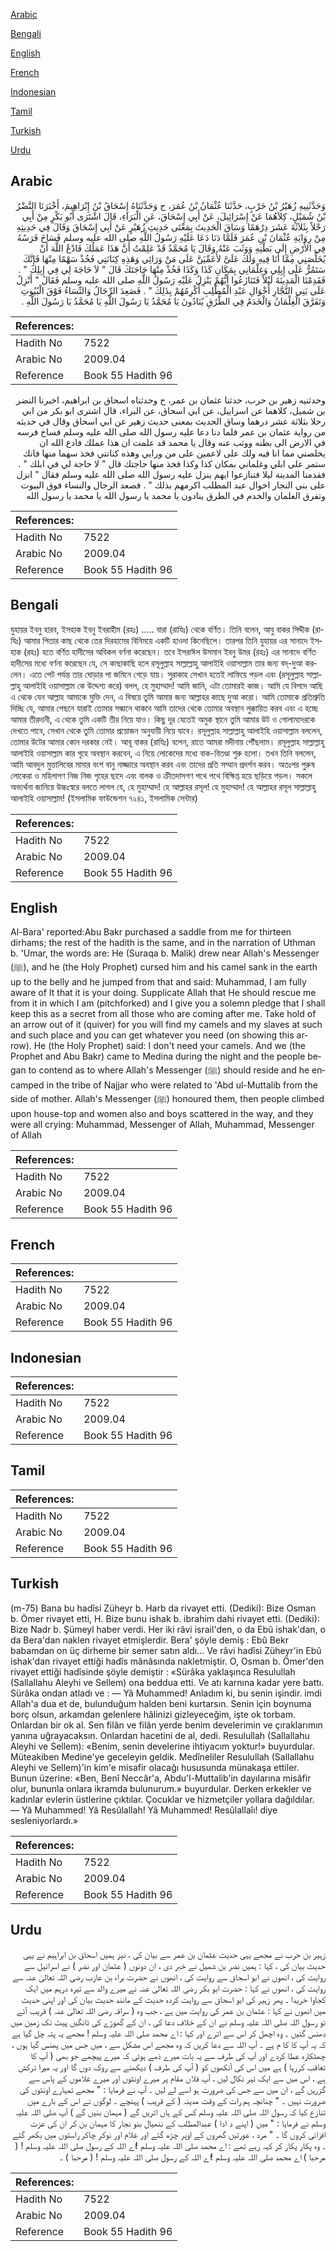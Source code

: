 [Arabic](#arabic)

[Bengali](#bengali)

[English](#english)

[French](#french)

[Indonesian](#indonesian)

[Tamil](#tamil)

[Turkish](#turkish)

[Urdu](#urdu)

## Arabic


<div dir="rtl" lang="ar" style={{fontSize:'larger',backgroundColor:'#f8f9fa',padding:20}}>
وَحَدَّثَنِيهِ زُهَيْرُ بْنُ حَرْبٍ، حَدَّثَنَا عُثْمَانُ بْنُ عُمَرَ، ح وَحَدَّثَنَاهُ إِسْحَاقُ بْنُ إِبْرَاهِيمَ، أَخْبَرَنَا النَّضْرُ بْنُ شُمَيْلٍ، كِلاَهُمَا عَنْ إِسْرَائِيلَ، عَنْ أَبِي إِسْحَاقَ، عَنِ الْبَرَاءِ، قَالَ اشْتَرَى أَبُو بَكْرٍ مِنْ أَبِي رَحْلاً بِثَلاَثَةَ عَشَرَ دِرْهَمًا وَسَاقَ الْحَدِيثَ بِمَعْنَى حَدِيثِ زُهَيْرٍ عَنْ أَبِي إِسْحَاقَ وَقَالَ فِي حَدِيثِهِ مِنْ رِوَايَةِ عُثْمَانَ بْنِ عُمَرَ فَلَمَّا دَنَا دَعَا عَلَيْهِ رَسُولُ اللَّهِ صلى الله عليه وسلم فَسَاخَ فَرَسُهُ فِي الأَرْضِ إِلَى بَطْنِهِ وَوَثَبَ عَنْهُ وَقَالَ يَا مُحَمَّدُ قَدْ عَلِمْتُ أَنَّ هَذَا عَمَلُكَ فَادْعُ اللَّهَ أَنْ يُخَلِّصَنِي مِمَّا أَنَا فِيهِ وَلَكَ عَلَىَّ لأُعَمِّيَنَّ عَلَى مَنْ وَرَائِي وَهَذِهِ كِنَانَتِي فَخُذْ سَهْمًا مِنْهَا فَإِنَّكَ سَتَمُرُّ عَلَى إِبِلِي وَغِلْمَانِي بِمَكَانِ كَذَا وَكَذَا فَخُذْ مِنْهَا حَاجَتَكَ قَالَ ‏"‏ لاَ حَاجَةَ لِي فِي إِبِلِكَ ‏"‏ ‏.‏ فَقَدِمْنَا الْمَدِينَةَ لَيْلاً فَتَنَازَعُوا أَيُّهُمْ يَنْزِلُ عَلَيْهِ رَسُولُ اللَّهِ صلى الله عليه وسلم فَقَالَ ‏"‏ أَنْزِلُ عَلَى بَنِي النَّجَّارِ أَخْوَالِ عَبْدِ الْمُطَّلِبِ أُكْرِمُهُمْ بِذَلِكَ ‏"‏ ‏.‏ فَصَعِدَ الرِّجَالُ وَالنِّسَاءُ فَوْقَ الْبُيُوتِ وَتَفَرَّقَ الْغِلْمَانُ وَالْخَدَمُ فِي الطُّرُقِ يُنَادُونَ يَا مُحَمَّدُ يَا رَسُولَ اللَّهِ يَا مُحَمَّدُ يَا رَسُولَ اللَّهِ ‏.‏
</div>
<div style={{backgroundColor:'#f8f9fa',padding:20, marginBottom: 10}}><table> <thead> <tr> <th>References:</th> <th></th> </tr> </thead> <tbody><tr><td>Hadith No</td><td>7522</td></tr><tr><td>Arabic No</td><td>2009.04</td></tr><tr><td>Reference</td><td>Book 55 Hadith 96</td></tr></tbody></table></div>


<div dir="rtl" lang="ar" style={{fontSize:'larger',backgroundColor:'#f8f9fa',padding:20}}>
وحدثنيه زهير بن حرب، حدثنا عثمان بن عمر، ح وحدثناه اسحاق بن ابراهيم، اخبرنا النضر بن شميل، كلاهما عن اسراييل، عن ابي اسحاق، عن البراء، قال اشترى ابو بكر من ابي رحلا بثلاثة عشر درهما وساق الحديث بمعنى حديث زهير عن ابي اسحاق وقال في حديثه من رواية عثمان بن عمر فلما دنا دعا عليه رسول الله صلى الله عليه وسلم فساخ فرسه في الارض الى بطنه ووثب عنه وقال يا محمد قد علمت ان هذا عملك فادع الله ان يخلصني مما انا فيه ولك على لاعمين على من ورايي وهذه كنانتي فخذ سهما منها فانك ستمر على ابلي وغلماني بمكان كذا وكذا فخذ منها حاجتك قال " لا حاجة لي في ابلك " . فقدمنا المدينة ليلا فتنازعوا ايهم ينزل عليه رسول الله صلى الله عليه وسلم فقال " انزل على بني النجار اخوال عبد المطلب اكرمهم بذلك " . فصعد الرجال والنساء فوق البيوت وتفرق الغلمان والخدم في الطرق ينادون يا محمد يا رسول الله يا محمد يا رسول الله
</div>
<div style={{backgroundColor:'#f8f9fa',padding:20, marginBottom: 10}}><table> <thead> <tr> <th>References:</th> <th></th> </tr> </thead> <tbody><tr><td>Hadith No</td><td>7522</td></tr><tr><td>Arabic No</td><td>2009.04</td></tr><tr><td>Reference</td><td>Book 55 Hadith 96</td></tr></tbody></table></div>

## Bengali


<div dir="ltr" lang="bn" style={{fontSize:'larger',backgroundColor:'#f8f9fa',padding:20}}>
যুহায়র ইবনু হারব, ইসহাক ইবনু ইবরাহীম (রহঃ) ..... বারা (রাযিঃ) থেকে বর্ণিত। তিনি বলেন, আবু বাকর সিদ্দীক (রাযিঃ) আমার পিতার কাছ থেকে তের দিরহামের বিনিময়ে একটি হাওদা কিনেছিলে। তারপর তিনি যুহায়র এর সানাদে ইসহাক (রহঃ) হতে বর্ণিত হাদীসের অবিকল বর্ণনা করেছেন। তবে ইসরাঈল উসমান ইবনু উমর (রহঃ) এর সানাদে বর্ণিত হাদীসের মধ্যে বর্ণনা করেছেন যে, সে কাছাকাছি হলে রসূলুল্লাহ সাল্লাল্লাহু আলাইহি ওয়াসাল্লাম তার জন্য বদ্‌-দুআ করলেন। এতে পেট পর্যন্ত তার ঘোড়ার পা জমিনে গেড়ে যায়। সুরাকাহ সেখান হতেই লাফিয়ে পড়ল এবং (রসূলুল্লাহ সাল্লাল্লাহু আলাইহি ওয়াসাল্লাম কে উদ্দেশ্য করে) বলল, হে মুহাম্মাদ! আমি জানি, এটা তোমারই কাজ। আমি যে বিপদে আছি এ থেকে যেন আল্লাহ আমাকে মুক্তি দেন, এ বিষয়ে তুমি আমার জন্য আল্লাহর কাছে দুআ করো। আমি তোমাকে প্রতিশ্রুতি দিচ্ছি যে, আমার পেছনে যারাই তোমার সন্ধানে থাকবে আমি তাদের থেকে তোমার অবস্থান লুক্কায়িত করব এবং এ হচ্ছে আমার তীরদানী, এ থেকে তুমি একটি তীর নিয়ে যাও। কিছু দূর যেতেই অমুক স্থানে তুমি আমার উট ও গোলামদেরকে দেখতে পাবে, সেখান থেকে তুমি তোমার প্রয়োজন অনুযায়ী নিয়ে যাবে। রসূলুল্লাহ সাল্লাল্লাহু আলাইহি ওয়াসাল্লাম বললেন, তোমার উটের আমার কোন দরকার নেই। আবূ বাকর (রাযিঃ) বলেন, রাতে আমরা মদীনায় পৌঁছলাম। রসূলুল্লাহ সাল্লাল্লাহু আলাইহি ওয়াসাল্লাম কার গৃহে অবস্থান করবেন, এ নিয়ে লোকেদের মধ্যে বাক-বিতণ্ডা শুরু হলো। তখন তিনি বললেন, আমি আবদুল মুত্তালিবের মামার বংশ বানু নাজ্জারে অবস্থান করব এবং তাদের প্রতি সম্মান প্রদর্শন করব। অতঃপর পুরুষ লোকেরা ও মহিলাগণ নিজ নিজ গৃহের ছাদে এবং বালক ও ক্রীতদাসগণ পথে পথে বিক্ষিপ্ত হয়ে ছড়িয়ে পড়ল। সকলে অভ্যর্থনা জানিয়ে উচ্চঃস্বরে বলতে লাগল যে, হে মুহাম্মাদ! হে আল্লাহর রসূল! হে মুহাম্মাদ! হে আল্লাহর রসূল সাল্লাল্লাহু আলাইহি ওয়াসাল্লাম! (ইসলামিক ফাউন্ডেশন ৭২৪১, ইসলামিক সেন্টার)
</div>
<div style={{backgroundColor:'#f8f9fa',padding:20, marginBottom: 10}}><table> <thead> <tr> <th>References:</th> <th></th> </tr> </thead> <tbody><tr><td>Hadith No</td><td>7522</td></tr><tr><td>Arabic No</td><td>2009.04</td></tr><tr><td>Reference</td><td>Book 55 Hadith 96</td></tr></tbody></table></div>

## English


<div dir="ltr" lang="en" style={{fontSize:'larger',backgroundColor:'#f8f9fa',padding:20}}>
Al-Bara' reported:Abu Bakr purchased a saddle from me for thirteen dirhams; the rest of the hadith is the same, and in the narration of Uthman b. 'Umar, the words are: He (Suraqa b. Malik) drew near Allah's Messenger (ﷺ), and he (the Holy Prophet) cursed him and his camel sank in the earth up to the belly and he jumped from that and said: Muhammad, I am fully aware of It that it is your doing. Supplicate Allah that He should rescue me from it in which I am (pitchforked) and I give you a solemn pledge that I shall keep this as a secret from all those who are coming after me. Take hold of an arrow out of it (quiver) for you will find my camels and my slaves at such and such place and you can get whatever you need (on showing this arrow). He (the Holy Prophet) said: I don't need your camels. And we (the Prophet and Abu Bakr) came to Medina during the night and the people began to contend as to where Allah's Messenger (ﷺ) should reside and he encamped in the tribe of Najjar who were related to 'Abd ul-Muttalib from the side of mother. Allah's Messenger (ﷺ) honoured them, then people climbed upon house-top and women also and boys scattered in the way, and they were all crying: Muhammad, Messenger of Allah, Muhammad, Messenger of Allah
</div>
<div style={{backgroundColor:'#f8f9fa',padding:20, marginBottom: 10}}><table> <thead> <tr> <th>References:</th> <th></th> </tr> </thead> <tbody><tr><td>Hadith No</td><td>7522</td></tr><tr><td>Arabic No</td><td>2009.04</td></tr><tr><td>Reference</td><td>Book 55 Hadith 96</td></tr></tbody></table></div>

## French


<div dir="ltr" lang="fr" style={{fontSize:'larger',backgroundColor:'#f8f9fa',padding:20}}>

</div>
<div style={{backgroundColor:'#f8f9fa',padding:20, marginBottom: 10}}><table> <thead> <tr> <th>References:</th> <th></th> </tr> </thead> <tbody><tr><td>Hadith No</td><td>7522</td></tr><tr><td>Arabic No</td><td>2009.04</td></tr><tr><td>Reference</td><td>Book 55 Hadith 96</td></tr></tbody></table></div>

## Indonesian


<div dir="ltr" lang="id" style={{fontSize:'larger',backgroundColor:'#f8f9fa',padding:20}}>

</div>
<div style={{backgroundColor:'#f8f9fa',padding:20, marginBottom: 10}}><table> <thead> <tr> <th>References:</th> <th></th> </tr> </thead> <tbody><tr><td>Hadith No</td><td>7522</td></tr><tr><td>Arabic No</td><td>2009.04</td></tr><tr><td>Reference</td><td>Book 55 Hadith 96</td></tr></tbody></table></div>

## Tamil


<div dir="ltr" lang="ta" style={{fontSize:'larger',backgroundColor:'#f8f9fa',padding:20}}>

</div>
<div style={{backgroundColor:'#f8f9fa',padding:20, marginBottom: 10}}><table> <thead> <tr> <th>References:</th> <th></th> </tr> </thead> <tbody><tr><td>Hadith No</td><td>7522</td></tr><tr><td>Arabic No</td><td>2009.04</td></tr><tr><td>Reference</td><td>Book 55 Hadith 96</td></tr></tbody></table></div>

## Turkish


<div dir="ltr" lang="tr" style={{fontSize:'larger',backgroundColor:'#f8f9fa',padding:20}}>
(m-75) Bana bu hadîsi Züheyr b. Harb da rivayet etti. (Dediki): Bize Osman b. Ömer rivayet etti, H. Bize bunu ishak b. ibrahim dahi rivayet etti. (Dediki): Bize Nadr b. Şümeyl haber verdi. Her iki râvi israil'den, o da Ebû ishak'dan, o da Bera'dan naklen rivayet etmişlerdir. Bera' şöyle demiş : Ebû Bekr babamdan on üç dirheme bir semer satın aldı... Ve râvi hadîsi Züheyr'in Ebû ishak'dan rivayet ettiği hadîs mânâsında nakletmiştir. O, Osman b. Ömer'den rivayet ettiği hadîsinde şöyle demiştir : «Sürâka yaklaşınca Resulullah (Sallallahu Aleyhi ve Sellem) ona beddua etti. Ve atı karnına kadar yere battı. Sürâka ondan atladı ve : — Yâ Muhammed! Anladım ki, bu senin işindir. imdi Allah'a dua et de, bulunduğum halden beni kurtarsın. Senin için boynuma borç olsun, arkamdan gelenlere hâlinizi gizleyeceğim, işte ok torbam. Onlardan bir ok al. Sen filân ve filân yerde benim develerimin ve çıraklarımın yanına uğrayacaksın. Onlardan hacetini de al, dedi. Resulullah (Sallallahu Aleyhi ve Sellem): «Benim, senin develerine ihtiyacım yoktur!» buyurdular. Müteakiben Medine'ye geceleyin geldik. Medîneliler Resulullah (Sallallahu Aleyhi ve Sellem)'in kim'e misafir olacağı hususunda münakaşa ettiler. Bunun üzerine: «Ben, Benî Neccâr'a, Abdu'l-Muttalib'in dayılarına misâfir olur, bununla onlara ikramda bulunurum.» buyurdular. Derken erkekler ve kadınlar evlerin üstlerine çıktılar. Çocuklar ve hizmetçiler yollara dağıldılar. — Yâ Muhammed! Yâ Resûlallah! Yâ Muhammed! Resûlallaîı! diye sesleniyorlardı.»
</div>
<div style={{backgroundColor:'#f8f9fa',padding:20, marginBottom: 10}}><table> <thead> <tr> <th>References:</th> <th></th> </tr> </thead> <tbody><tr><td>Hadith No</td><td>7522</td></tr><tr><td>Arabic No</td><td>2009.04</td></tr><tr><td>Reference</td><td>Book 55 Hadith 96</td></tr></tbody></table></div>

## Urdu


<div dir="rtl" lang="ur" style={{fontSize:'larger',backgroundColor:'#f8f9fa',padding:20}}>
زہیر بن حرب نے مجھے یہی حدیث عثمان بن عمر سے بیان کی ، نیز ہمیں اسحاق بن ابراہیم نے یہی حدیث بیان کی ، کہا : ہمیں نضر بن شمیل نے خبر دی ، ان دونوں ( عثمان اور نضر ) نے اسرائیل سے روایت کی ، انھوں نے ابو اسحاق سے روایت کی ، انھوں نے حضرت براء بن عازب رضی اللہ تعالیٰ عنہ سے روایت کی ، انھوں نے کہا : حضرت ابو بکر رضی اللہ تعالیٰ عنہ نے میرے والد سے تیرہ درہم میں ایک کجاوا خریدا ۔ پھر زہیر کی ابو اسحاق سے روایت کردہ حدیث کے مانند حدیث بیان کی اور اپنی حدیث میں انھوں نے کہا : عثمان بن عمر کی روایت میں ہے ، جب وہ ( سراقہ رضی اللہ تعالیٰ عنہ ) قریب آئے تو رسول اللہ صلی اللہ علیہ وسلم نے ان کے خلاف دعا کی ، ان کے گھوڑے کی ٹانگیں پیٹ تک زمین میں دھنس گئیں ۔ وہ اچھل کر اس سے اترے اور کہا : اے محمد صلی اللہ علیہ وسلم ! مجھے یہ پتہ چل گیا ہے کہ یہ آپ کا کا م ہے ۔ آپ اللہ سے دعا کریں کہ وہ مجھے اس مشکل سے ، میں جس میں پھنس گیا ہوں ، چھٹکارہ عطا کردے اور آپ کی طرف سے یہ بات میرے ذمے ہوئی کہ میرے پیچھے جو بھی ( آپ کا تعاقب کررہا ) ہے میں اس کی آنکھوں کو ( آپ کی طرف ) دیکھنے سے روک دوں گا اور یہ میرا ترکش ہے ، اس میں سے ایک تیر نکال لیں ، آپ فلاں مقام پر میرے اونٹوں اور میرے غلاموں کے پاس سے گزریں گے ، ان میں سے جس کی ضرورت ہو اسے لے لیں ۔ آپ نے فرمایا : " مجھے تمہارے اونٹوں کی ضرورت نہیں ۔ " چنانچہ ہم رات کے وقت مدینہ ( کے قریب ) پہنچے ۔ لوگوں نے اس کے بارے میں تنازع کیا کہ رسول اللہ صلی اللہ علیہ وسلم کس کے ہاں اتریں گے ( مہمان بنیں گے ) آپ صلی اللہ علیہ وسلم نے فرمایا : " میں ( اپنے د ادا ) عبدالمطلب کے ننھیال بنو نجار کا مہمان بن کر ان کی عزت افزائی کروں گا ۔ " مرد ، عورتیں گھروں کے اوپر چڑھ گئے اور غلام اور نوکر چاکر راستوں میں بکھر گئے ۔ وہ پکار پکار کر کہہ رہے تھے : اے محمد صلی اللہ علیہ وسلم !اے اللہ کے رسول صلی اللہ علیہ وسلم ! ( مرحبا ) اے محمد صلی اللہ علیہ وسلم !اے اللہ کے رسول صلی اللہ علیہ وسلم ! ( مرحبا ) ۔
</div>
<div style={{backgroundColor:'#f8f9fa',padding:20, marginBottom: 10}}><table> <thead> <tr> <th>References:</th> <th></th> </tr> </thead> <tbody><tr><td>Hadith No</td><td>7522</td></tr><tr><td>Arabic No</td><td>2009.04</td></tr><tr><td>Reference</td><td>Book 55 Hadith 96</td></tr></tbody></table></div>